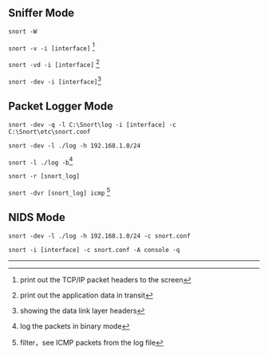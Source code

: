 ## Sniffer Mode

`snort -W`

`snort -v -i [interface]` [^1]

`snort -vd -i [interface]` [^2]

`snort -dev -i [interface]`[^3]

## Packet Logger Mode

`snort -dev -q -l C:\Snort\log -i [interface] -c C:\Snort\etc\snort.conf `

`snort -dev -l ./log -h 192.168.1.0/24`

`snort -l ./log -b`[^4]

`snort -r [snort_log]`

`snort -dvr [snort_log] icmp` [^5]

## NIDS Mode

`snort -dev -l ./log -h 192.168.1.0/24 -c snort.conf`

`snort -i [interface] -c snort.conf -A console -q`



---

[^1]: print out the TCP/IP packet headers to the screen
[^2]: print out the application data in transit
[^3]: showing the data link layer headers
[^4]: log the packets in binary mode
[^5]: filter，see ICMP packets from the log file